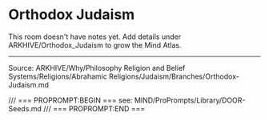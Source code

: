 # Orthodox Judaism

This room doesn't have notes yet. Add details under ARKHIVE/Orthodox_Judaism to grow the Mind Atlas.

---
Source: ARKHIVE/Why/Philosophy Religion and Belief Systems/Religions/Abrahamic Religions/Judaism/Branches/Orthodox-Judaism.md

/// === PROPROMPT:BEGIN ===
see: MIND/ProPrompts/Library/DOOR-Seeds.md
/// === PROPROMPT:END ===
